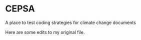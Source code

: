 # CEPSA
A place to test coding strategies for climate change documents


Here are some edits to my original file. 
